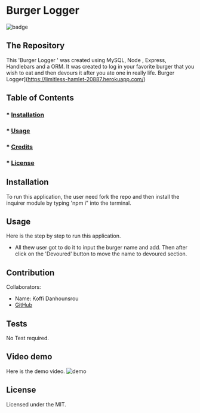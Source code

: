 
  # Burger Logger
  ![badge](https://img.shields.io/badge/License-MIT-brightgreen)
 ## The Repository
 This 'Burger Logger ' was created using MySQL, Node , Express, Handlebars and a ORM. It was created to log in your favorite burger that you wish to eat and then devours it after you ate one in really life. Burger Logger](https://limitless-hamlet-20887.herokuapp.com/)

   ## Table of Contents
   ### * [Installation](#installation)
   ### * [Usage](#usage)
   ### * [Credits](#credits)
   ### * [License](#license)
 
 ## Installation
 To run this application, the user need fork the repo and then install the inquirer module by typing 'npm i" into the terminal.
 ## Usage
 Here is the step by step to run this application.

 * All thew user got to do it to input the burger name and add. Then after click on the 'Devoured' button to move the name to devoured section.
 
 

 ## Contribution
 Collaborators: 
 * Name: Koffi Danhounsrou
 * [GitHub](https://github.com/Koffidanh)

 ## Tests
  No Test required. 
## Video demo
Here is the demo video.
![demo](https://github.com/Koffidanh/burger/blob/main/assets/images/demo.gif)
 ## License
 Licensed under the MIT.
  
